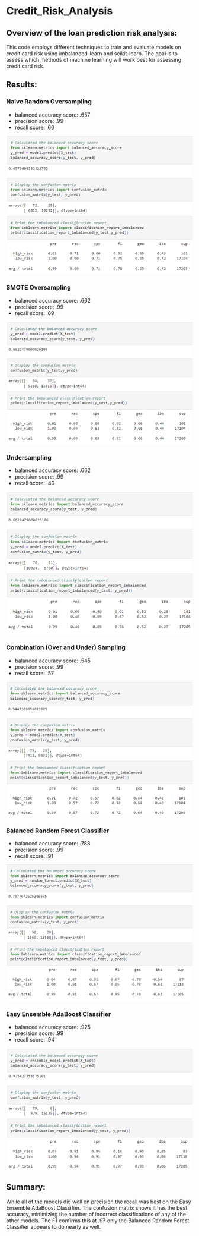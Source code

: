 # Credit_Risk_Analysis

## Overview of the loan prediction risk analysis:

This code employs different techniques to train and evaluate models on credit card risk using imbalanced-learn and scikit-learn. The goal is to assess which methods of machine learning will work best for assessing credit card risk. 


## Results:
  
### Naive Random Oversampling
- balanced accuracy score: .657
- precision score: .99
- recall score: .60

![Naive Random Oversample](https://github.com/K3Rob/Credit_Risk_Analysis/blob/main/Credit_Risk_Analysis/Images/NaiveRandomOver.PNG)

### SMOTE Oversampling
- balanced accuracy score: .662
- precision score: .99
- recall score: .69

![SMOTE Oversampling](https://github.com/K3Rob/Credit_Risk_Analysis/blob/main/Credit_Risk_Analysis/Images/SMOTEOver.PNG)

### Undersampling
- balanced accuracy score: .662
- precision score: .99
- recall score: .40

![Undersampling](https://github.com/K3Rob/Credit_Risk_Analysis/blob/main/Credit_Risk_Analysis/Images/Undersample.PNG)

### Combination (Over and Under) Sampling
- balanced accuracy score: .545
- precision score: .99
- recall score: .57

![Combination (Over and Under) Sampling](https://github.com/K3Rob/Credit_Risk_Analysis/blob/main/Credit_Risk_Analysis/Images/CombinationOverUnder.PNG)

### Balanced Random Forest Classifier
- balanced accuracy score: .788
- precision score: .99
- recall score: .91

![Balanced Random Forest Classifier](https://github.com/K3Rob/Credit_Risk_Analysis/blob/main/Credit_Risk_Analysis/Images/BalancedRandomForrest.PNG)

### Easy Ensemble AdaBoost Classifier
- balanced accuracy score: .925
- precision score: .99
- recall score: .94

![Easy Ensemble AdaBoost Classifier](https://github.com/K3Rob/Credit_Risk_Analysis/blob/main/Credit_Risk_Analysis/Images/EasyEnsembleAdaBoostClassifier.PNG)


## Summary:

While all of the models did well on precision the recall was best on the Easy Ensemble AdaBoost Classifier. The confusion matrix shows it has the best accuracy, minimizing the number of incorrect classifications of any of the other models. The F1 confirms this at .97 only the Balanced Random Forest Classifier appears to do nearly as well.

